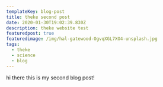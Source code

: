 ```yaml
---
templateKey: blog-post
title: theke second post
date: 2020-01-30T19:02:39.830Z
description: theke website test
featuredpost: true
featuredimage: /img/hal-gatewood-OgvqXGL7XO4-unsplash.jpg
tags:
  - theke
  - science
  - blog
---
```

hi there this is my second blog post!
